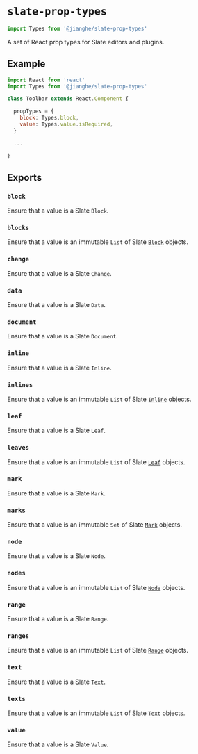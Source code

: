 # `slate-prop-types`

```js
import Types from '@jianghe/slate-prop-types'
```

A set of React prop types for Slate editors and plugins.

## Example

```js
import React from 'react'
import Types from '@jianghe/slate-prop-types'

class Toolbar extends React.Component {

  propTypes = {
    block: Types.block,
    value: Types.value.isRequired,
  }

  ...

}
```

## Exports

### `block`

Ensure that a value is a Slate `Block`.

### `blocks`

Ensure that a value is an immutable `List` of Slate [`Block`](../slate/block.md) objects.

### `change`

Ensure that a value is a Slate `Change`.

### `data`

Ensure that a value is a Slate `Data`.

### `document`

Ensure that a value is a Slate `Document`.

### `inline`

Ensure that a value is a Slate `Inline`.

### `inlines`

Ensure that a value is an immutable `List` of Slate [`Inline`](../slate/inline.md) objects.

### `leaf`

Ensure that a value is a Slate `Leaf`.

### `leaves`

Ensure that a value is an immutable `List` of Slate [`Leaf`](../slate/leaf.md) objects.

### `mark`

Ensure that a value is a Slate `Mark`.

### `marks`

Ensure that a value is an immutable `Set` of Slate [`Mark`](../slate/mark.md) objects.

### `node`

Ensure that a value is a Slate `Node`.

### `nodes`

Ensure that a value is an immutable `List` of Slate [`Node`](../slate/mark.md) objects.

### `range`

Ensure that a value is a Slate `Range`.

### `ranges`

Ensure that a value is an immutable `List` of Slate [`Range`](../slate/range.md) objects.

### `text`

Ensure that a value is a Slate [`Text`](../slate/text.md).

### `texts`

Ensure that a value is an immutable `List` of Slate [`Text`](../slate/text.md) objects.

### `value`

Ensure that a value is a Slate `Value`.
